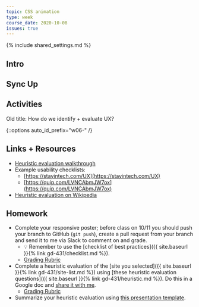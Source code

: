 ```yaml
---
topic: CSS animation
type: week
course_date: 2020-10-08
issues: true
---
```


{% include shared_settings.md %}

## Intro

## Sync Up

## Activities


Old title: How do we identify + evaluate UX?

{::options auto_id_prefix="w06-" /}
## Links + Resources

- [Heuristic evaluation walkthrough](https://uxplanet.org/how-to-develop-an-eye-for-ux-design-95cca951d7f4)
- Example usability checklists:
  - [https://stayintech.com/UX](https://stayintech.com/UX)
  - [https://quip.com/LVNCAbmJW7ox](https://quip.com/LVNCAbmJW7ox)
- [Heuristic evaluation on Wikipedia](https://en.wikipedia.org/wiki/Heuristic_evaluation)

## Homework

- Complete your responsive poster; before class on 10/11 you should push your branch to GitHub (`git push`), create a pull request from your branch and send it to me via Slack to comment on and grade.
  - 💡 Remember to use the [checklist of best practices]({{ site.baseurl }}{% link gd-431/checklist.md %}).
  - [Grading Rubric](https://docs.google.com/spreadsheets/d/1GtCEtje9Erxfs3quKEUiOVBVL0BPXFDLumgOeGAPt8Y/edit#gid=263480162)
- Complete a heuristic evaluation of the [site you selected]({{ site.baseurl }}{% link gd-431/site-list.md %}) using [these heuristic evaluation questions]({{ site.baseurl }}{% link gd-431/heuristic.md %}). Do this in a Google doc and [share it with me](https://support.google.com/drive/answer/2494822?hl=en&authuser=0).
  - [Grading Rubric](https://docs.google.com/spreadsheets/d/1GtCEtje9Erxfs3quKEUiOVBVL0BPXFDLumgOeGAPt8Y/edit#gid=825852882)
- Summarize your heuristic evaluation using [this presentation template](https://docs.google.com/presentation/d/1xAq3KfwD5e2KE9DamGdssDWfwuMN7kQy0iZqcxhxJ8Y/edit?usp=sharing).

